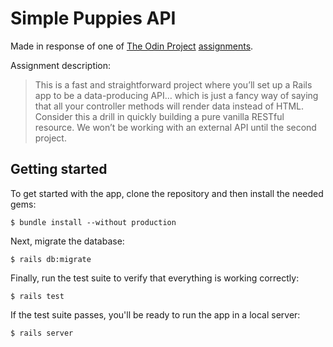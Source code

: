 # Simple Puppies API

Made in response of one of [The Odin Project](https://www.theodinproject.com) [assignments](https://www.theodinproject.com/courses/ruby-on-rails/lessons/apis).

Assignment description:

> This is a fast and straightforward project where
> you’ll set up a Rails app to be a data-producing API…
> which is just a fancy way of saying that all your
> controller methods will render data instead of HTML.
> Consider this a drill in quickly building a pure
> vanilla RESTful resource.
> We won’t be working with an external API until the second project.

## Getting started

To get started with the app, clone the repository and then install the needed gems:

```
$ bundle install --without production
```

Next, migrate the database:

```
$ rails db:migrate
```

Finally, run the test suite to verify that everything is working correctly:

```
$ rails test
```

If the test suite passes, you'll be ready to run the app in a local server:

```
$ rails server
```